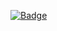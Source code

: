 
[![Badge](https://port-0-rankit-badge-node-m13a9z9a30079128.sel4.cloudtype.app/badge?name=User200&v=2)](https://www.gitbal.xyz/main-page)
